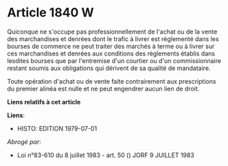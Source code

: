 # Article 1840 W

Quiconque ne s'occupe pas professionnellement de l'achat ou de la vente des marchandises et denrées dont le trafic à livrer
est réglementé dans les bourses de commerce ne peut traiter des marchés à terme ou à livrer sur ces marchandises et denrées
aux conditions des règlements établis dans lesdites bourses que par l'entremise d'un courtier ou d'un commissionnaire restant
soumis aux obligations qui dérivent de sa qualité de mandataire.

Toute opération d'achat ou de vente faite contrairement aux prescriptions du premier alinéa est nulle et ne peut engendrer
aucun lien de droit.

**Liens relatifs à cet article**

**Liens**:

  - HISTO: EDITION 1979-07-01

_Abrogé par_:

  - Loi n°83-610 du 8 juillet 1983 - art. 50 () JORF 9 JUILLET 1983
